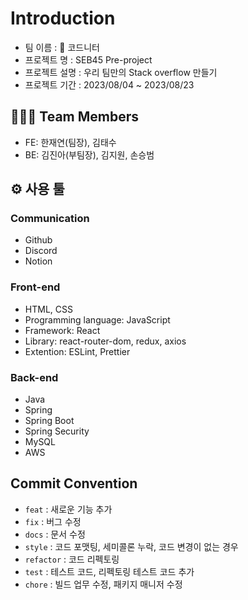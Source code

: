 # Introduction
- 팀 이름 : 🧶 코드니터
- 프로젝트 명 : SEB45 Pre-project
- 프로젝트 설명 : 우리 팀만의 Stack overflow 만들기
- 프로젝트 기간 : 2023/08/04 ~ 2023/08/23

## 👩🏻‍💻 Team Members
- FE: 한재연(팀장), 김태수
- BE: 김진아(부팀장), 김지원, 손승범

## ⚙️ 사용 툴
### Communication
- Github
- Discord
- Notion

### Front-end
- HTML, CSS
- Programming language: JavaScript
- Framework: React
- Library: react-router-dom, redux, axios
- Extention: ESLint, Prettier

### Back-end
- Java
- Spring
- Spring Boot
- Spring Security
- MySQL
- AWS

## Commit Convention
- `feat` : 새로운 기능 추가
- `fix` : 버그 수정
- `docs` : 문서 수정
- `style` : 코드 포맷팅, 세미콜론 누락, 코드 변경이 없는 경우
- `refactor` : 코드 리펙토링
- `test` : 테스트 코드, 리펙토링 테스트 코드 추가
- `chore` : 빌드 업무 수정, 패키지 매니저 수정


